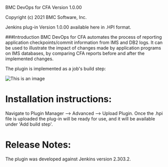 BMC DevOps for CFA
Version 1.0.00

Copyright (c) 2021 BMC Software, Inc.


Jenkins plug-in Version 1.0.00 available here in .HPI format.

###Introduction
BMC DevOps for CFA automates the process of reporting application checkpoints/commit information from IMS and DB2 logs. It can be used to illustrate the impact of changes made by application programs on IMS databases, by comparing CFA reports before and after the implemented changes.

The plugin is implemented as a job's build step:

![This is an image](mcohen11/bmc-cfa-plugin/images/bmc_build_step.jpg)

Installation instructions:
==========================
Navigate to Plugin Manager --> Advanced --> Upload Plugin.
Once the .hpi file is uploaded the plug-in will be ready for use, and it will be available under 'Add build step'.

Release Notes:
==========================
The plugin was developed against Jenkins version 2.303.2.
